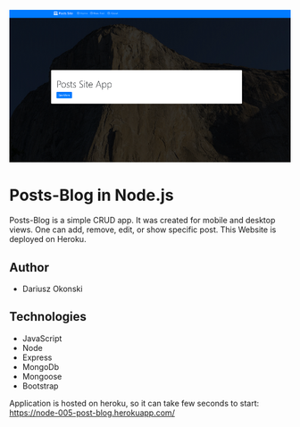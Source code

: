 ![Node Posts Blog](public/img/github.png)
# Posts-Blog in Node.js
Posts-Blog is a simple CRUD app. It was created for mobile and desktop views. One can add, remove, edit, or show
specific post. This Website is deployed on Heroku.

## Author
- Dariusz Okonski

## Technologies 
- JavaScript
- Node
- Express
- MongoDb
- Mongoose
- Bootstrap

Application is hosted on heroku, so it can take few seconds to start: https://node-005-post-blog.herokuapp.com/
